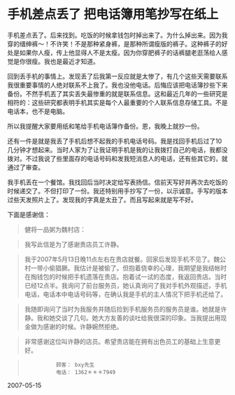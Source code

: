 # 手机差点丢了 把电话簿用笔抄写在纸上

手机差点丢了。后来找到。吃饭的时候拿钱包时掉出来了。为什么掉出来。因为我穿的缙绅裤～！不许笑！不是那种紧身裤，是那种所谓瘦版的裤子。这种裤子的好处是如果你人瘦，传上他显得人不是太瘦。因为你穿肥裤子的话裤腿老逛荡给人感觉是你很瘦。我也是最近才知道。

回到丢手机的事情上。发现丢了后我第一反应就是太惨了，有几个这些天需要联系我很重要事情的人绝对联系不上我了。我也没他电话。后悔应该把电话簿抄些下来备份。不然手机丟了其实丢失最惨重的就是联系信息。这和最近几年的一些研究是相符的：这些研究都表明手机其实是每个人最重要的个人联系信息存储工具。不是电话本，也不是电脑。

所以我提醒大家要用纸和笔给手机电话簿作备份。恩，我晚上就抄一份。

还有一件是就是我丢了手机后想不起我的手机电话号码。我是找回手机后过了10几分钟才想起来。当时人家为了让我证明手机是我的让我拨打自己的电话，我都没拨对。不过我说了些里面存的电话号码和发我短消息人的电话，还有些其它的，就通过了审查。

我手机丢在一个餐馆。我找回后当时决定给写表扬信。信前天写好并再次去吃饭的时候递交了。不但打印了一份。我还特别用手抄写了一份，以示诚意。手写的版本过些天发照片上了。发现我的字真是太丑了。而且写起来就是写不好。

下面是感谢信： 

> 健将一品粥为魏村店： 

> 我写此信是为了感谢贵店员工许静。

> 我于2007年5月13日晚11点左右在贵店就餐。回家后发现手机不见了。魏公村一带小偷猖獗。我估计是被偷了。但抱着侥幸的心理，我期望是我结帐时在掏钱包的时候把手机遗落在贵店。抱着试一试的态度，我返回贵店。当时已经12点半。我询问了前台服务员，她认真询问了我对手机外观描述，手机电话，电话本中电话号码等，在确认我是手机的主人情况下把手机还给了。

> 我随即询问了当时为我服务并随后捡到手机服务员的服务员是谁。她就是许静。我和她交谈了几句。她大方友善的谈吐给我很深的印象。当我提出用现金做为感谢的时候。许静婉然拒绝。

> 非常感谢这位叫许静的店员。希望贵店能在拥有出色员工的基础上生意更好。

>				顾客： bxy先生
>				电话： 1362＊＊＊7949


2007-05-15